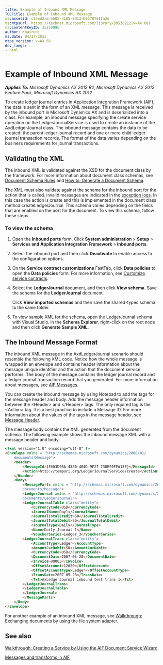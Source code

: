 ```yaml
---
title: Example of Inbound XML Message
TOCTitle: Example of Inbound XML Message
ms:assetid: c1aed2aa-b605-4185-9d13-b6379781fa3d
ms:mtpsurl: https://technet.microsoft.com/library/Bb530212(v=AX.60)
ms:contentKeyID: 35250096
author: Khairunj
ms.date: 04/17/2013
mtps_version: v=AX.60
dev_langs:
- html
---
```


# Example of Inbound XML Message 


_**Applies To:** Microsoft Dynamics AX 2012 R2, Microsoft Dynamics AX 2012 Feature Pack, Microsoft Dynamics AX 2012_

To create ledger journal entries in Application Integration Framework (AIF), the data is sent in the form of an XML message. This message is received by the inbound port in Microsoft Dynamics AX and is deserialized into a class. For example, an inbound message specifying the create service operation on the LedgerJournalService is used to create an instance of the AxdLedgerJournal class. The inbound message contains the data to be created: the parent ledger journal record and one or more child ledger journal transaction records. The format of the data varies depending on the business requirements for journal transactions.

## Validating the XML

The inbound XML is validated against the XSD for the document class by the framework. For more information about document class schemas, see [Document Schema Rules](document-schema-rules.md) and [How to: Generate a Document Schema](how-to-generate-a-document-schema.md).

The XML must also validate against the schema for the inbound port for the action that is called. Invalid messages are indicated in the [exception logs](monitoring-services-and-aif.md). In this case the action is create and this is implemented in the document class method createLedgerJournal. This schema varies depending on the fields that are enabled on the port for the document. To view this schema, follow these steps.

### To view the schema

1.  Open the **Inbound ports** form. Click **System administration** \> **Setup** \> **Services and Application Integration Framework** \> **Inbound ports**.

2.  Select the inbound port and then click **Deactivate** to enable access to the configuration options.

3.  On the **Service contract customizations** FastTab, click **Data policies** to open the **Data policies** form. For more information, see [Customize service contracts](customize-service-contracts.md).

4.  Select the **LedgerJournal** document, and then click **View schema**. Save the schema for the **LedgerJournal** document.
    
    Click **View imported schemas** and then save the shared-types schema to the same folder.

5.  To view sample XML for the schema, open the LedgerJournal schema with Visual Studio. In the **Schema Explorer**, right-click on the root node and then click **Generate Sample XML**.

## The Inbound Message Format

The inbound XML message in the AxdLedgerJournal scenario should resemble the following XML code. Notice how the whole message is wrapped in an envelope and contains header information about the message unique identifier and the action that the document service performs. The body of the message contains the ledger journal record and a ledger journal transaction record that you generated. For more information about messages, see [AIF Messages](aif-messages.md).

You can create the inbound message by using Notepad to add the tags for the message header and body. Add the message header information between the \<Header\> and \</Header\> tags. The only required tag is the \<Action\> tag. It is a best practice to include a Message ID. For more information about the values of the tags in the message header, see [Message Header](message-header.md).

The message body contains the XML generated from the document schema. The following example shows the inbound message XML with a message header and body.

``` html
<?xml version="1.0" encoding="utf-8" ?> 
<Envelope xmlns = "http://schemas.microsoft.com/dynamics/2008/01/
    documents/Message">
    <Header>
        <MessageId>{5603D03A-4380-404D-9F27-738BE0FEA13E}</MessageId>
        <Action>http://tempuri.org/LedgerJournalService/create</Action>
    </Header>
    <Body>
        <MessageParts xmlns = "http://schemas.microsoft.com/dynamics/2008/01/
        documents/Message">
        <LedgerJournal xmlns = "http://schemas.microsoft.com/dynamics/2008/01/
        documents/LedgerJournal">
        <LedgerJournalTable class="entity">
            <CurrencyCode>USD</CurrencyCode>
            <JournalName>Day1</JournalName>
            <JournalTotalCredit>50</JournalTotalCredit>
            <JournalTotalDebit>50</JournalTotalDebit>
            <JournalType>Daily</JournalType>
            <Name>Daily Journal 1</Name>
            <VoucherSeries>Ledger_3</VoucherSeries>
        <LedgerJournalTrans class="entity">        
            <AccountType>Ledger</AccountType>
            <AmountCurDebit>50</AmountCurDebit>
            <CurrencyCode>USD</CurrencyCode>
            <DocumentDate>2007-05-28</DocumentDate>
            <Invoice>00003</Invoice>
            <OffsetAccount>12020</OffsetAccount>
            <OffsetAccountType>Ledger</OffsetAccountType>
            <TransDate>2007-05-28</TransDate>
            <Txt>AxLedgerJournal inbound test trans 1</Txt>
        </LedgerJournalTrans>      
        </LedgerJournalTable>  
        </LedgerJournal>
        </MessageParts>
    </Body>
</Envelope>
```

For another example of an inbound XML message, see [Walkthrough: Exchanging documents by using the file system adapter](walkthrough-exchanging-documents-by-using-the-file-system-adapter.md).

## See also

[Walkthrough: Creating a Service by Using the AIF Document Service Wizard](walkthrough-creating-a-service-by-using-the-aif-document-service-wizard.md)

[Messages and transforms in AIF](messages-and-transforms-in-aif.md)

